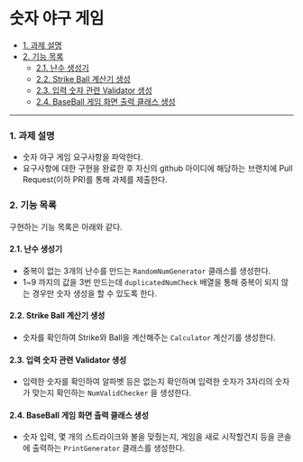 # 숫자 야구 게임

- [1. 과제 설명](#1-과제-설명)
- [2. 기능 목록](#2-기능목록)
    - [2.1. 난수 생성기](#21-난수-생성기-생성)
    - [2.2. Strike Ball 계산기 생성](#22-Strike-Ball-계산기-생성)
    - [2.3. 입력 숫자 관련 Validator 생성](#23-입력-숫자-관련-Validator-생성)
    - [2.4. BaseBall 게임 화면 출력 클래스 생성](#24-화면-출력기-생성)

---

### 1. 과제 설명

* 숫자 야구 게임 요구사항을 파악한다.
* 요구사항에 대한 구현을 완료한 후 자신의 github 아이디에 해당하는 브랜치에 Pull Request(이하 PR)를 통해 과제를 제출한다.

### 2. 기능 목록

구현하는 기능 목록은 아래와 같다.

#### 2.1. 난수 생성기

- 중복이 없는 3개의 난수를 만드는 `RandomNumGenerator` 클래스를 생성한다.
- 1~9 까지의 값을 3번 만드는데 `duplicatedNumCheck` 배열을 통해 중복이 되지 않는 경우만 숫자 생성을 할 수 있도록 한다.

#### 2.2. Strike Ball 계산기 생성

- 숫자를 확인하여 Strike와 Ball을 계산해주는 `Calculator` 계산기를 생성한다.

#### 2.3. 입력 숫자 관련 Validator 생성

- 입력한 숫자를 확인하여 알파벳 등은 없는지 확인하며 입력한 숫자가 3자리의 숫자가 맞는지 확인하는 `NumValidChecker` 을 생성한다. 

#### 2.4. BaseBall 게임 화면 출력 클래스 생성

- 숫자 입력, 몇 개의 스트라이크와 볼을 맞췄는지, 게임을 새로 시작할건지 등을 콘솔에 출력하는 `PrintGenerator` 클래스를 생성한다. 